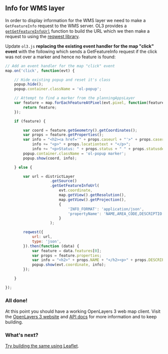 ## Info for WMS layer

In order to display information for the WMS layer we need to make a `GetFeatureInfo` request to the WMS server. OL3 provides a [`getGetFeatureInfoUrl`](http://ol3js.org/en/master/apidoc/ol.source.ImageWMS.html#getGetFeatureInfoUrl) function to build the URL which we then make a request to using the [reqwest library](https://github.com/ded/reqwest).

Update `ol3.js` **replacing the existing event handler for the map "click" event** with the following which sends a GetFeatureInfo request if the click was not over a marker and hence no feature is found:

```javascript
// Add an event handler for the map "click" event
map.on('click', function(evt) {

    // Hide existing popup and reset it's class
    popup.hide();
    popup.container.className = 'ol-popup';

    // Attempt to find a marker from the planningAppsLayer
    var feature = map.forEachFeatureAtPixel(evt.pixel, function(feature, layer) {
        return feature;
    });

    if (feature) {

        var coord = feature.getGeometry().getCoordinates();
        var props = feature.getProperties();
        var info = "<h2><a href='" + props.caseurl + "'>" + props.casereference + "</a></h2>";
            info += "<p>" + props.locationtext + "</p>";
            info += "<p>Status: " + props.status + " " + props.statusdesc + "</p>";
        popup.container.className = 'ol-popup marker';
        popup.show(coord, info);

    } else {

        var url = districtLayer
                    .getSource()
                    .getGetFeatureInfoUrl(
                        evt.coordinate,
                        map.getView().getResolution(),
                        map.getView().getProjection(),
                        {
                            'INFO_FORMAT': 'application/json',
                            'propertyName': 'NAME,AREA_CODE,DESCRIPTIO'
                        }
                    );

        reqwest({
            url: url,
            type: 'json',
        }).then(function (data) {
            var feature = data.features[0];
            var props = feature.properties;
            var info = "<h2>" + props.NAME + "</h2><p>" + props.DESCRIPTIO + "</p>";
            popup.show(evt.coordinate, info);
        });

    }

});
```

### All done!

At this point you should have a working OpenLayers 3 web map client. Visit the [OpenLayers 3 website](http://ol3js.org) and [API docs](http://ol3js.org/en/master/apidoc/) for more information and to keep building.

### What's next?

[Try building the same using Leaflet](../leaflet/README.md).
